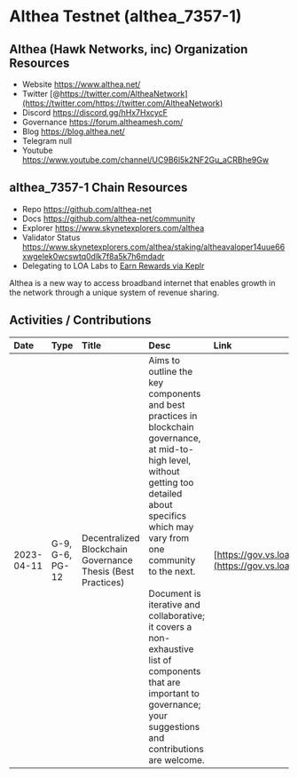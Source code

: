# Althea Testnet (althea_7357-1)

## Althea (Hawk Networks, inc) Organization Resources

* Website https://www.althea.net/
* Twitter [@https://twitter.com/AltheaNetwork](https://twitter.com/https://twitter.com/AltheaNetwork)
* Discord https://discord.gg/hHx7HxcycF
* Governance https://forum.altheamesh.com/
* Blog https://blog.althea.net/
* Telegram null
* Youtube https://www.youtube.com/channel/UC9B6l5k2NF2Gu_aCRBhe9Gw

## althea_7357-1 Chain Resources

* Repo https://github.com/althea-net
* Docs https://github.com/althea-net/community
* Explorer https://www.skynetexplorers.com/althea
* Validator Status https://www.skynetexplorers.com/althea/staking/altheavaloper14uue66xwgelek0wcswtq0dlk7f8a5k7h6mdadr
* Delegating to LOA Labs to [Earn Rewards via Keplr](https://www.skynetexplorers.com/althea/staking/altheavaloper14uue66xwgelek0wcswtq0dlk7f8a5k7h6mdadr)

Althea is a new way to access broadband internet that enables growth in the network through a unique system of revenue sharing. 

## Activities / Contributions
| Date | Type | Title | Desc | Link |
| :----------- | :---- | :------------ | :-------------------------------- | :---- |
| 2023-04-11 | G-9, G-6, PG-12 | Decentralized Blockchain Governance Thesis (Best Practices) | Aims to outline the key components and best practices in blockchain governance, at mid-to-high level, without getting too detailed about specifics which may vary from one community to the next.<br><br>Document is iterative and collaborative; it covers a non-exhaustive list of components that are important to governance; your suggestions and contributions are welcome. | [https://gov.vs.loalabs.io/](https://gov.vs.loalabs.io/) |